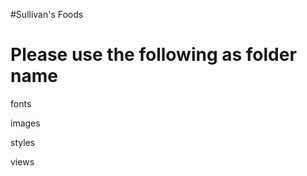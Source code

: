 #Sullivan's Foods 

Please use the following as folder name
========================================

fonts

images

styles

views
